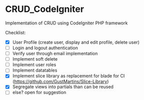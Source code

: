 # CRUD_CodeIgniter
Implementation of CRUD using CodeIgniter PHP framework

Checklist:
- [X] User Profile (create user, display and edit profile, delete user)
- [ ] Login and logout authentication
- [ ] Verify user through email implementation
- [ ] Implement soft delete
- [ ] Implement user roles
- [ ] Implement datatables
- [X] Implement slice library as replacement for blade for CI (https://github.com/GustMartins/Slice-Library)
- [X] Segregate views into partials than can be reused
- [ ] else? open for suggestion
